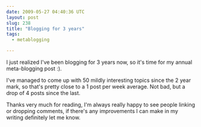 ```yaml
---
date: 2009-05-27 04:40:36 UTC
layout: post
slug: 238
title: "Blogging for 3 years"
tags:
  - metablogging

---
```

<p>I just realized I've been blogging for 3 years now, so it's time for my annual meta-blogging post :).</p>

<p>I've managed to come up with 50 mildly interesting topics since the 2 year mark, so that's pretty close to a 1 post per week average. Not bad, but a drop of 4 posts since the last.</p>

<p>Thanks very much for reading, I'm always really happy to see people linking or dropping comments, if there's any improvements I can make in my writing definitely let me know.</p>
